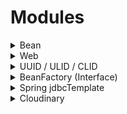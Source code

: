 # Modules

<details><summary>Bean</summary>
Spring이 관리하는 객체를 Bean이라고 함. 대개는 Spring Bean이라고 콕 짚어서 이야기한다.

예전에는 Bean에 대한 정보를 XML 파일로 써줬는데, 최근에는 Java의 Annotation으로 처리한다. 전자를 진정한 POJO라고 말하는 사람도 있지만, 후자가 너무 편하다. 여러 구현 중 선택하거나 값을
주입하는 건 소스코드 외부(XML 파일, 환경변수 등)를 활용하는 게 좋다.

Bean은 Java Config에서 @Bean 애너테이션을 써서 정의하거나, 해당 클래스에 @Component 애너테이션을 붙여주고 Scan한다(@ComponentScan 사용).

Spring Framework의 "bean" 모듈은 Spring Framework의 핵심 모듈 중 하나이며 Spring Framework의 기본 내장 모듈 입니다. 이 모듈은 Spring의 IoC (Inversion
of Control) 컨테이너와 DI (Dependency Injection) 기능을 제공하며, Spring 애플리케이션에서 객체를 관리하고 의존성을 주입하는 데 중요한 역할을 합니다.

bean 모듈의 핵심 기능은 다음과 같습니다:

1. **IoC 컨테이너**: Spring Framework의 IoC 컨테이너는 객체의 라이프사이클을 관리하고 객체를 생성, 초기화, 구성 및 파괴하는 역할을 합니다. 이를 통해 개발자는 자신이 작성한 클래스를
   일반적인 Java 객체처럼 사용하고 관리할 수 있습니다.

2. **의존성 주입 (DI)**: Spring은 의존성 주입(Dependency Injection)을 지원하여 객체 간의 의존성을 관리하고 주입할 수 있도록 합니다. 이를 통해 객체 간의 결합을 낮추고 테스트
   용이성을 향상시킵니다.

3. **빈 설정**: Spring의 bean 모듈은 XML, JavaConfig 또는 어노테이션을 사용하여 빈 설정을 정의할 수 있습니다. 이 설정을 통해 Spring은 어떤 클래스가 빈으로 생성되어 어떤 빈에
   주입될지를 알 수 있습니다.

4. **AOP (Aspect-Oriented Programming)**: Spring의 bean 모듈은 AOP를 지원하여 관점 지향 프로그래밍을 통해 관심사(Aspects)를 분리하고 적용할 수 있도록 합니다.

bean 모듈은 Spring Framework의 기본 내장 모듈 중 하나이며, Spring 애플리케이션을 개발하거나 구성할 때 가장 중요한 모듈 중 하나입니다. 이 모듈은 Spring Framework의 핵심이며,
Spring Boot 및 다른 Spring 프로젝트와 함께 사용되어 Spring 애플리케이션을 개발하는 데 필수적입니다.

Spring Framework의 "bean" 모듈에서 사용되는 주요 어노테이션들은 다음과 같습니다:

1. `@Component`: 이 어노테이션은 클래스를 Spring의 컴포넌트로 표시합니다. 스캔된 클래스를 Spring 컨테이너에 자동으로 등록하려고 할 때 사용합니다. `@Component` 어노테이션을 기반으로
   하는 다른 어노테이션들도 있으며, 이들은 특정 유형의 컴포넌트를 정의하는 데 사용됩니다.

```java

@Component
public class MyComponent {
    // 클래스 내용
}
```

2. `@Service`: 이 어노테이션은 `@Component`의 특수한 경우로, 비즈니스 로직을 수행하는 서비스 클래스를 정의할 때 사용합니다.

```java

@Service
public class MyService {
    // 서비스 로직
}
```

3. `@Repository`: 이 어노테이션은 데이터 액세스 객체 (DAO) 클래스를 정의할 때 사용됩니다. 주로 데이터베이스와 상호작용하는 클래스를 표시하는 데 사용됩니다.

```java

@Repository
public class MyRepository {
    // 데이터 액세스 로직
}
```

4. `@Controller`: Spring MVC 웹 애플리케이션에서 컨트롤러 클래스를 정의할 때 사용합니다. HTTP 요청을 처리하는 데 사용됩니다.

```java

@Controller
public class MyController {
    // 컨트롤러 로직
}
```

5. `@Configuration`: 이 어노테이션은 Java 기반의 설정 클래스를 정의할 때 사용합니다. 이 클래스는 Spring 빈 설정 정보를 포함하며, XML 설정 대신 Java 코드로 Spring 빈을
   구성할 수 있게 합니다.

```java

@Configuration
public class AppConfig {
    // 빈 설정 메서드들
}
```

6. `@Bean`: `@Configuration` 클래스 내에서 사용되며, 빈을 정의하는 메서드에 이 어노테이션을 추가합니다.

```java

@Configuration
public class AppConfig {
    @Bean
    public MyBean myBean() {
        return new MyBean();
    }
}
```

7. `@Autowired`: 이 어노테이션은 의존성 주입(DI)을 수행할 때 사용됩니다. Spring은 해당 필드, 생성자 또는 메서드의 매개변수에 알맞은 빈을 자동으로 주입합니다.

```java

@Service
public class MyService {
    private MyRepository myRepository;

    @Autowired
    public MyService(MyRepository myRepository) {
        this.myRepository = myRepository;
    }
}
```

이러한 어노테이션들은 Spring Framework의 bean 모듈을 사용하여 빈을 정의하고 관리하는 데 사용됩니다. 이를 통해 Spring 애플리케이션을 보다 간단하게 구성하고 의존성 주입을 수행할 수 있습니다.

</details>

<details><summary>Web</summary>
Spring Web 모듈은 Spring Framework의 일부로, 웹 애플리케이션을 개발하기 위한 핵심 기능과 도구를 제공하는 모듈입니다. 이 모듈은 주로 Spring MVC(모델-뷰-컨트롤러)와 Spring Webflux와 같은 웹 애플리케이션 프레임워크를 지원합니다.

Spring Web 모듈의 주요 특징과 기능은 다음과 같습니다:

1. **Spring MVC**: Spring MVC는 전통적인 웹 애플리케이션을 개발하는 데 사용되는 프레임워크로, 모델-뷰-컨트롤러 아키텍처를 기반으로 합니다. 이를 통해 웹 요청을 처리하고 응답을 생성하는 데
   사용됩니다. Spring MVC는 컨트롤러, 모델, 뷰와 같은 요소들을 구조화하고 이들을 쉽게 확장하고 사용자 지정할 수 있도록 지원합니다.

2. **RESTful 웹 서비스 지원**: Spring Web 모듈은 RESTful 웹 서비스를 빌드하고 제공하기 위한 다양한 도구와 어노테이션을 제공합니다. 이를 통해 REST API를 구축하고 사용할 수
   있습니다.

3. **데이터 바인딩 및 유효성 검사**: Spring Web은 HTTP 요청의 데이터를 자바 객체로 바인딩하고, 유효성 검사(validation)를 수행하는 기능을 제공합니다. 이를 통해 입력 데이터를 처리하고
   검증할 수 있습니다.

4. **보안 및 인증 지원**: Spring Security와 통합하여 보안 및 사용자 인증을 지원합니다. 이를 통해 웹 애플리케이션의 보안 요구사항을 쉽게 충족시킬 수 있습니다.

5. **웹소켓 지원**: Spring Web 모듈은 웹소켓 프로토콜을 지원하며, 실시간 웹 애플리케이션을 구축할 때 사용할 수 있습니다.

6. **통합 테스트 지원**: Spring Web 모듈은 웹 애플리케이션의 통합 테스트를 위한 기능을 제공하여 웹 애플리케이션의 동작을 검증할 수 있도록 도와줍니다.

Spring Web 모듈은 Spring Framework의 핵심 부분 중 하나로, 웹 애플리케이션을 빠르고 효과적으로 개발할 수 있도록 도와주는 강력한 도구와 기능을 제공합니다. 이 모듈은 Spring Boot와
함께 사용되어 개발자가 빠르게 웹 애플리케이션을 구축하고 관리할 수 있도록 도와줍니다.

- @Controller: 컨트롤러 클래스를 정의하는 어노테이션으로, 웹 요청을 처리하는 역할을 합니다.
- @RequestMapping (또는 @GetMapping, @PostMapping, @PutMapping, @DeleteMapping): 요청 URL과 메서드를 매핑하는 데 사용되는 어노테이션입니다.
- @RequestParam: URL 파라미터를 메서드의 매개변수로 바인딩하는 데 사용되는 어노테이션입니다.
- @PathVariable: URL 경로 변수를 메서드의 매개변수로 바인딩하는 데 사용되는 어노테이션입니다.
- @ResponseBody: 메서드가 JSON 또는 XML과 같은 데이터를 직접 반환하는 데 사용되는 어노테이션입니다.
- @ModelAttribute: 모델 객체를 생성하고 뷰에 전달하는 데 사용되는 어노테이션입니다.
- @Valid: 객체 유효성 검사를 활성화하는 데 사용되는 어노테이션입니다.
- @ModelAttribute: multipart/form-data 형태의 파라미터를 받아 객체로 사용하고 싶을 때 "가장 적절한" 생성자를 찾아 객체를 생성 및
  초기화. https://velog.io/@jmjmjmz732002/Springboot-ModelAttribute
  붙여진 @Controller 클래스에 지원

```java

@RestController// 해당 클래스가 RESTful 웹 서비스에서 JSON 또는 XML 형식의 응답을 생성하는 역할을 수행
@RequestMapping("images")
public class ImageController {
    @PostMapping(consumes = MediaType.MULTIPART_FORM_DATA_VALUE)
    // 컨트롤러 메서드 또는 클래스에 적용되며, 요청 URL과 요청 메서드(GET, POST, PUT, DELETE 등)를 매핑시킬 때 사용
    @ResponseStatus(HttpStatus.CREATED)
    public String create(
            @ModelAttribute UploadImageDto imageDto
    ) {
        MultipartFile multipartFile = imageDto.image();

        if (multipartFile == null || multipartFile.isEmpty()) {
            return "No image";
        }
        // 저장 로직은 분리 권장
        String id = TSID.Factory.getTsid().toString();
        File file = new File("data/" + id + ".jpg");

        try (OutputStream outputStream = new FileOutputStream(file)) {
            byte[] content = multipartFile.getBytes();
            outputStream.write(content);
        }

        return multipartFile.getOriginalFilename();
    }

    @PutMapping("/{id}")
    @ResponseStatus(HttpStatus.NO_CONTENT)
    public void updateComment(@PathVariable("id") String id, @RequestParam("postId") String postId, @RequestBody CommentDto commentDto) {
        CommentDto foundCommentDto = getFoundCommentDto(id, postId);
        foundCommentDto.setContent(commentDto.getContent());
    }
}
```

</details>
<details><summary>UUID / ULID / CLID</summary>
모두 고유한 식별자를 나타내는 약어입니다. 이러한 식별자들은 대부분의 경우 데이터베이스 레코드, 세션, 객체, 트랜잭션 등을 고유하게 식별하기 위해 사용됩니다.

"UUID," "ULID," 그리고 "CLID"는 모두 고유한 식별자를 나타내는 약어이며, 이러한 식별자들은 다양한 컨텍스트에서 사용됩니다. 다음은 각각의 식별자에 대한 간단한 설명입니다:

1. [UUID](https://docs.oracle.com/javase/8/docs/api/java/util/UUID.html) (Universally Unique Identifier):
   f17cc4e3-208e-482b-9e06-480f5bfdd02b
    - UUID는 "Universally Unique Identifier"의 약어로, 범용적으로 사용되는 고유한 식별자입니다.
    - UUID는 128비트나 36자리의 16진수 문자열로 표현되며, 주로 **랜덤**하게 생성됩니다.
    - 주로 네트워크에서 고유성이 요구되는 경우나 여러 시스템 간에 데이터를 동기화하는 데 사용됩니다.

2. [ULID](https://github.com/f4b6a3/ulid-creator) (Universally Unique Lexicographically **Sortable** Identifier):
   01F48G3NW6S8TV0GQYX9DZCN8G
    - ULID는 "Universally Unique Lexicographically Sortable Identifier"의 약어로, 시간 순서대로 정렬 가능하면서 고유한 식별자입니다.
    - ULID는 128비트의 값으로, 타임스탬프와 임의의 값의 조합으로 생성됩니다.
    - 주로 분산 시스템에서 시간 순서대로 **정렬**되는 고유한 식별자가 필요한 경우에 사용됩니다.

3. [TSID](https://github.com/f4b6a3/tsid-creator) (Time-Sorted Unique Identifiers) : 38352658573940766
    - Twitter's [Snowflake](https://github.com/twitter-archive/snowflake/tree/snowflake-2010)
      와 [ULID Spec](https://github.com/ulid/spec)의 아이디어를 구현.
    - 날짜 및 시간 정보를 기반으로 정렬 가능한 고유 식별자를 생성하는 기능을 제공합니다.

이러한 식별자들은 각각의 목적과 사용 사례에 따라 다양한 구현 및 규칙을 가질 수 있으며, 고유성이 보장되고 정확한 용도에 맞게 사용되어야 합니다.

</details>
<details><summary>BeanFactory (Interface)</summary>

> The root interface for accessing a Spring bean container.
>
> This interface is implemented by objects that hold a number of bean definitions, each uniquely identified by a String
> name.
>
> Spring 빈 컨테이너에 액세스하기 위한 루트 인터페이스입니다.
> 이 인터페이스는 각각 문자열 이름으로 고유하게 식별되는 여러 빈 정의를 보유하는 객체에 의해 구현됩니다.
>
최소한의 IoC Container
> Depending on the bean definition, the factory will return either an independent instance of a contained object (the
> Prototype design pattern),
>
>  빈 정의에 따라, 팩토리는 포함된 객체의 독립적인 인스턴스(
> 프로토타입 디자인 패턴)
>
>or a single shared instance (a superior alternative to the Singleton design pattern, in which the instance is a
> singleton in the scope of the factory)
>
> 또는 단일 공유 인스턴스 (싱글톤 디자인 패턴의 우수한 대안으로, 인스턴스가 싱글톤 범위의
> 싱글톤 디자인 패턴보다 우수한 대안).

빈 팩토리 구현은 가능한 한 표준 빈 라이프사이클 인터페이스를 지원해야 합니다.

전체 초기화 메서드 세트와 그 표준 순서는 다음과 같습니다:

1. postProcessBeforeDestruction methods of DestructionAwareBeanPostProcessors
2. DisposableBean's destroy
3. a custom destroy-method definition1. BeanNameAware's setBeanName
2. BeanClassLoaderAware's setBeanClassLoader
3. BeanFactoryAware's setBeanFactory
4. EnvironmentAware's setEnvironment
5. EmbeddedValueResolverAware's setEmbeddedValueResolver
6. ResourceLoaderAware's setResourceLoader (애플리케이션 컨텍스트에서 실행할 때만 적용 가능)
7. ApplicationEventPublisherAware's setApplicationEventPublisher (애플리케이션 컨텍스트에서 실행할 때만 적용 가능)
8. MessageSourceAware's setMessageSource  (애플리케이션 컨텍스트에서 실행할 때만 적용 가능)
9. ApplicationContextAware's setApplicationContext  (애플리케이션 컨텍스트에서 실행할 때만 적용 가능)
10. ServletContextAware's setServletContext  (애플리케이션 컨텍스트에서 실행할 때만 적용 가능)
11. postProcessBeforeInitialization methods of BeanPostProcessors
12. InitializingBean's afterPropertiesSet
13. a custom init-method definition
14. postProcessAfterInitialization methods of BeanPostProcessors

빈 팩토리의 종료 시에는 다음과 같은 라이프사이클 메서드가 적용됩니다:

1. postProcessBeforeDestruction methods of DestructionAwareBeanPostProcessors
2. DisposableBean's destroy
3. a custom destroy-method definition

> [BeanFactory](https://docs.spring.io/spring-framework/docs/current/javadoc-api/org/springframework/beans/factory/BeanFactory.html)
>

> [BeanDefinitionRegistry](https://docs.spring.io/spring-framework/docs/current/javadoc-api/org/springframework/beans/factory/support/BeanDefinitionRegistry.html)
>

> [GenericBeanDefinition](https://docs.spring.io/spring-framework/docs/current/javadoc-api/org/springframework/beans/factory/support/GenericBeanDefinition.html)
>

> [Given-When-Then](https://github.com/ahastudio/til/blob/main/blog/2018/12-08-given-when-then.md)
>
</details>
<details><summary>Spring jdbcTemplate</summary>

> [JdbcTemplate](https://docs.spring.io/spring-framework/docs/6.0.4/javadoc-api/org/springframework/jdbc/core/JdbcTemplate.html)
>

> [Data Access](https://docs.spring.io/spring-framework/docs/6.0.4/reference/html/data-access.html#jdbc-core)
>

> [Spring Initializr](https://start.spring.io/)
>
⇒ JDBC API, Spring Boot DevTools 의존성 추가.

간단한 실험은 Spring Boot Command Line Runner 또는 JUnit을 사용할 수 있다.

JUnit을 강력히 추천하지만, 여기서는 Command Line Runner를 사용하는 법을 간단히 알아보자.

```java

@Component
public class AppRunner implements CommandLineRunner {
    private final JdbcTemplate jdbcTemplate;

    public AppRunner(JdbcTemplate jdbcTemplate) {
        this.jdbcTemplate = jdbcTemplate;
    }

    @Override
    public void run(String... args) throws Exception {
        String sql = "SELECT name FROM people";

        jdbcTemplate.query(sql, resultSet -> {
            while (resultSet.next()) {
                String name = resultSet.getString("name");
                System.out.println(name);
            }
        });
    }

}

```

간단한 SQL 쿼리 실행. PreparedStatement 적용이 쉽다. 문자열을 포함하는지 확인할 때는 LIKE와 %를 사용한다.

```java
String sql="SELECT name FROM people WHERE name LIKE ?";

        jdbcTemplate.query(sql,resultSet->{
        String name=resultSet.getString("name");

        System.out.println(name);

        },"%우");
```

Query(SELECT)가 아니라 Command(INSERT, UPDATE, DELETE)를 실행할 때는 update 메서드 사용.

```java
String sql="""
INSERT INTO people (name, age, gender) VALUES (?, ?, ?)
""";

        jdbcTemplate.update(sql,"홍길동",15,"남");
```

TransactionTemplate을 써서 트랜잭션을 관리할 수 있다.

```java

@Component
public class AppRunner implements CommandLineRunner {
    private JdbcTemplate jdbcTemplate;
    private TransactionTemplate transactionTemplate;

    public AppRunner(JdbcTemplate jdbcTemplate,
                     TransactionTemplate transactionTemplate) {
        this.jdbcTemplate = jdbcTemplate;
        this.transactionTemplate = transactionTemplate;
    }

    @Override
    public void run(String... args) throws Exception {
        transactionTemplate.execute(status -> {
            String sql = """
                    INSERT INTO people(name, age, gender) VALUES(?, ?, ?)
                    """;

            jdbcTemplate.update(sql, "홍길동", 15, "남");

            // 이런 식으로 예외를 던지면 전부 없던 일로 만들 수 있다.
            // throw new RuntimeException("FAIL!");

            return null;
        });
    }

}
```

</details>
<details><summary>Cloudinary</summary>

Cloudinary는 클라우드로 이미지와 비디오를 관리할 수 있게 해주는 SaaS(Software as a Service)다.
일정 수준까지는 무료로 사용할 수 있고, 썸네일 이미지 등을 즉각적으로 생성 및 캐시할 수 있다

> [Cloudinary](https://cloudinary.com/)
>

> [Cloudinary Java SDK](https://cloudinary.com/documentation/java_integration)
>

> [Cloudinary](https://en.wikipedia.org/wiki/Cloudinary)
>

```yaml
cloudinary:
  url: ${CLOUDINARY_URL:cloudinary://key:secret@cloud}
```

application.yml 에서 환경변수를 호출하도록 설정 (기본값 cloudinary://key:secret@cloud으로)

```java

@Component
public class ImageStorage {
    private final Cloudinary cloudinary;

    public ImageStorage(
            @Value("${cloudinary.url}") String cloudinaryUrl
    ) {
        cloudinary = new Cloudinary(cloudinaryUrl);
        cloudinary.config.secure = true;
    }

    public String save(byte[] bytes) {
        String id = TSID.Factory.getTsid().toString();

        Map options = ObjectUtils.asMap(
                "public_id", "test/" + id
        );

        try {
            Map result = cloudinary.uploader().upload(bytes, options);
            return result.get("secure_url").toString();
        } catch (IOException e) {
            throw new RuntimeException(e);
        }
    }
}
```

업로드한 이미지를 다음과 같이 즉각적으로 변형해서 사용할 수 있다.

- 원본 이미지: https://res.cloudinary.com/demo/image/upload/w_800/lady.png
- 썸네일로 만들기: https://res.cloudinary.com/demo/image/upload/c_fill,w_400,h_400/lady.png
- 얼굴로 썸네일 만들기: https://res.cloudinary.com/demo/image/upload/c_crop,g_face,w_400,h_400/lady.png
- 원형으로 자르기: https://res.cloudinary.com/demo/image/upload/c_crop,g_face,w_400,h_400/r_max/lady.png
- 블러 효과 추가: https://res.cloudinary.com/demo/image/upload/c_crop,g_face,w_400,h_400/r_max/e_blur:500/lady.png

> 자세한 건 문서 참고: https://cloudinary.com/documentation/image_transformations
>
</details>